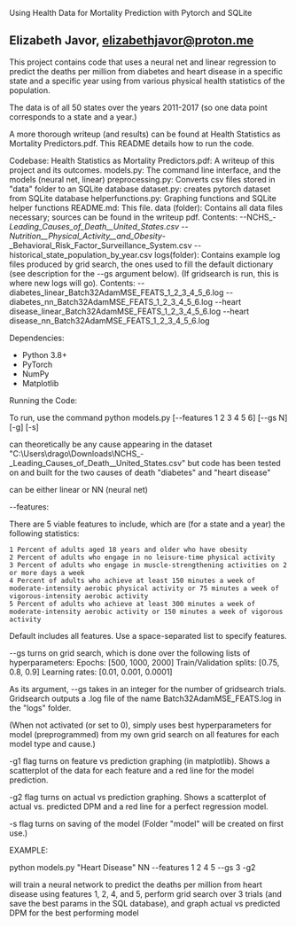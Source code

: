 Using Health Data for Mortality Prediction with Pytorch and SQLite

Elizabeth Javor, elizabethjavor@proton.me
-----------------------------------------------------------------------
This project contains code that uses a neural net and linear regression to predict the deaths per 
million from diabetes and heart disease in a specific state and a specific year using from various 
physical health statistics of the population. 

The data is of all 50 states over the years 2011-2017 (so one data point corresponds to a state and a year.)

A more thorough writeup (and results) can be found at Health Statistics as Mortality Predictors.pdf.
This README details how to run the code. 

Codebase:
Health Statistics as Mortality Predictors.pdf: A writeup of this project and its outcomes. 
models.py: The command line interface, and the models (neural net, linear)
preprocessing.py: Converts csv files stored in "data" folder to an SQLite database
dataset.py: creates pytorch dataset from SQLite database
helperfunctions.py: Graphing functions and SQLite helper functions
README.md: This file.
data (folder): Contains all data files necessary; sources can be found in the writeup pdf. 
Contents:
--NCHS_-_Leading_Causes_of_Death__United_States.csv 
--Nutrition__Physical_Activity__and_Obesity_-_Behavioral_Risk_Factor_Surveillance_System.csv
--historical_state_population_by_year.csv
logs(folder): Contains example log files produced by grid search, the ones used to fill the default dictionary (see description for the --gs argument below). (If gridsearch is run, this is where new logs
will go).
Contents:
--diabetes_linear_Batch32AdamMSE_FEATS_1_2_3_4_5_6.log
--diabetes_nn_Batch32AdamMSE_FEATS_1_2_3_4_5_6.log
--heart disease_linear_Batch32AdamMSE_FEATS_1_2_3_4_5_6.log
--heart disease_nn_Batch32AdamMSE_FEATS_1_2_3_4_5_6.log

Dependencies:

- Python 3.8+
- PyTorch
- NumPy
- Matplotlib

Running the Code:

To run, use the command
python models.py <cause> <modeltype> [--features 1 2 3 4 5 6] [--gs N] [-g] [-s]

<cause> can theoretically be any cause appearing in the dataset "C:\Users\drago\Downloads\NCHS_-_Leading_Causes_of_Death__United_States.csv"
but code has been tested on and built for the two causes of death "diabetes" and "heart disease"

<modeltype> can be either linear or NN (neural net)

--features:

There are 5 viable features to include, which are (for a state and a year) the following statistics:

    1 Percent of adults aged 18 years and older who have obesity
    2 Percent of adults who engage in no leisure-time physical activity
    3 Percent of adults who engage in muscle-strengthening activities on 2 or more days a week
    4 Percent of adults who achieve at least 150 minutes a week of moderate-intensity aerobic physical activity or 75 minutes a week of vigorous-intensity aerobic activity
    5 Percent of adults who achieve at least 300 minutes a week of moderate-intensity aerobic activity or 150 minutes a week of vigorous activity

Default includes all features. Use a space-separated list to specify features. 

--gs turns on grid search, which is done over the following lists of hyperparameters:
Epochs: [500, 1000, 2000]
Train/Validation splits: [0.75, 0.8, 0.9]
Learning rates: [0.01, 0.001, 0.0001]

As its argument, --gs takes in an integer for the number of gridsearch trials. Gridsearch outputs a .log file of the name <cause><modeltype>Batch32AdamMSE_FEATS<features>.log in the "logs" folder.

(When not activated (or set to 0), simply uses best hyperparameters for model (preprogrammed) from my own grid search on all features for each model type and cause.)

-g1 flag turns on feature vs prediction graphing (in matplotlib). Shows a scatterplot of the data for each feature and a red line for the model prediction.

-g2 flag turns on actual vs prediction graphing. Shows a scatterplot of actual vs. predicted DPM and
a red line for a perfect regression model.

-s flag turns on saving of the model (Folder "model" will be created on first use.)

EXAMPLE:

python models.py "Heart Disease" NN --features 1 2 4 5 --gs 3 -g2

will train a neural network to predict the deaths per million from heart disease using features 1, 2, 4, and 5, perform grid search over 3 trials (and save the best params in the SQL database), and graph
actual vs predicted DPM for the best performing model

